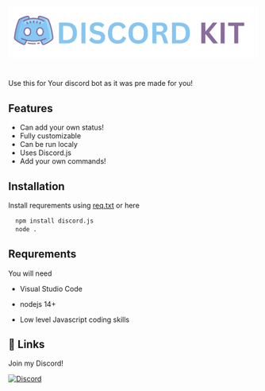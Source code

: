 
![Logo](https://raw.githubusercontent.com/Tylerpizza11/Discord-kit/main/github/Discord_kit-removebg-preview.png)


#

Use this for Your discord bot as it was pre made for you!


## Features

- Can add your own status!
- Fully customizable
- Can be run localy
- Uses Discord.js
- Add your own commands!
## Installation

Install requrements using [req.txt](https://github.com/Tylerpizza11/Discord-kit/blob/main/req.txt) or here

```bash
  npm install discord.js
  node .
```
    
## Requrements

You will need

- Visual Studio Code

- nodejs 14+

- Low level Javascript coding skills
## 🔗 Links

Join my Discord!


[![Discord](https://img.shields.io/discord/1180074120789110834?style=for-the-badge&logo=Discord&logoColor=%23ffffff&label=Discord&labelColor=%235865f2&color=%235865f2
)](https://discord.gg/Jh5QuKxxt8)
